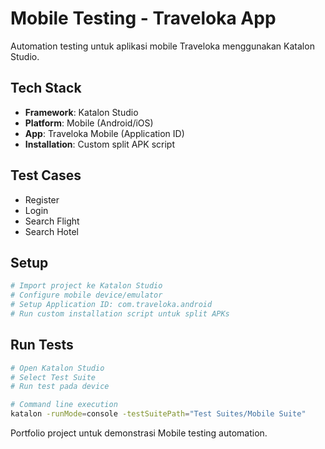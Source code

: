 # Mobile Testing - Traveloka App

Automation testing untuk aplikasi mobile Traveloka menggunakan Katalon Studio.

## Tech Stack
- **Framework**: Katalon Studio
- **Platform**: Mobile (Android/iOS)
- **App**: Traveloka Mobile (Application ID)
- **Installation**: Custom split APK script

## Test Cases
- Register
- Login
- Search Flight
- Search Hotel

## Setup
```bash
# Import project ke Katalon Studio
# Configure mobile device/emulator
# Setup Application ID: com.traveloka.android
# Run custom installation script untuk split APKs
```

## Run Tests
```bash
# Open Katalon Studio
# Select Test Suite
# Run test pada device

# Command line execution
katalon -runMode=console -testSuitePath="Test Suites/Mobile Suite"
```

Portfolio project untuk demonstrasi Mobile testing automation.
